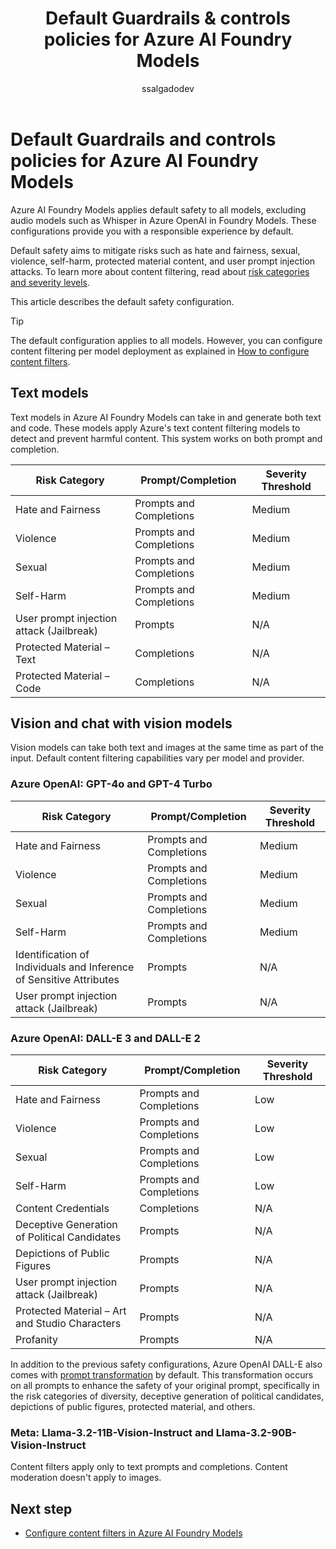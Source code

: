 ﻿---
title: Default Guardrails & controls policies for Azure AI Foundry Models
titleSuffix: Azure AI Foundry
description: Learn how Azure AI Foundry Models applies default safety policies and content filtering to help ensure responsible AI usage.
author: ssalgadodev
ms.author: ssalgado
ms.reviewer: yinchang
reviewer: ychang-msft
ms.service: azure-ai-foundry
ms.subservice: azure-ai-foundry-inference
ms.topic: concept-article
ms.date: 08/29/2025
ai-usage: ai-assisted

#CustomerIntent: As a developer or AI practitioner, I want to understand the default safety policies and content filtering configurations applied to Azure AI Foundry Models so that I can ensure my AI applications comply with responsible AI practices and understand what safety measures are in place by default.
---

# Default Guardrails and controls policies for Azure AI Foundry Models

Azure AI Foundry Models applies default safety to all models, excluding audio models such as Whisper in Azure OpenAI in Foundry Models. These configurations provide you with a responsible experience by default.

Default safety aims to mitigate risks such as hate and fairness, sexual, violence, self-harm, protected material content, and user prompt injection attacks. To learn more about content filtering, read about [risk categories and severity levels](../../model-inference/concepts/content-filter.md).

This article describes the default safety configuration.

> [!TIP]
> The default configuration applies to all models. However, you can configure content filtering per model deployment as explained in [How to configure content filters](../../model-inference/how-to/configure-content-filters.md).

## Text models

Text models in Azure AI Foundry Models can take in and generate both text and code. These models apply Azure's text content filtering models to detect and prevent harmful content. This system works on both prompt and completion. 

| Risk Category                             | Prompt/Completion      | Severity Threshold  |
|-------------------------------------------|------------------------|---------------------|
| Hate and Fairness                         | Prompts and Completions| Medium              |
| Violence                                  | Prompts and Completions| Medium              |
| Sexual                                    | Prompts and Completions| Medium              |
| Self-Harm                                 | Prompts and Completions| Medium              |
| User prompt injection attack (Jailbreak)  | Prompts                | N/A                 |
| Protected Material – Text                 | Completions            | N/A                 |
| Protected Material – Code                 | Completions            | N/A                 |

## Vision and chat with vision models

Vision models can take both text and images at the same time as part of the input. Default content filtering capabilities vary per model and provider.

### Azure OpenAI: GPT-4o and GPT-4 Turbo

| Risk Category                                                       | Prompt/Completion      | Severity Threshold |
|---------------------------------------------------------------------|------------------------|---------------------|
| Hate and Fairness                                                   | Prompts and Completions| Medium              |
| Violence                                                            | Prompts and Completions| Medium              |
| Sexual                                                              | Prompts and Completions| Medium              |
| Self-Harm                                                           | Prompts and Completions| Medium              |
| Identification of Individuals and Inference of Sensitive Attributes | Prompts                | N/A                 |
| User prompt injection attack (Jailbreak)                            | Prompts                | N/A                 |

### Azure OpenAI: DALL-E 3 and DALL-E 2

| Risk Category                                     | Prompt/Completion      | Severity Threshold |
|---------------------------------------------------|------------------------|---------------------|
| Hate and Fairness                                 | Prompts and Completions| Low                 |
| Violence                                          | Prompts and Completions| Low                 |
| Sexual                                            | Prompts and Completions| Low                 |
| Self-Harm                                         | Prompts and Completions| Low                 |
| Content Credentials                               | Completions            | N/A                 |
| Deceptive Generation of Political Candidates      | Prompts                | N/A                 |
| Depictions of Public Figures                      | Prompts                | N/A                 |
| User prompt injection attack (Jailbreak)          | Prompts                | N/A                 |
| Protected Material – Art and Studio Characters    | Prompts                | N/A                 |
| Profanity                                         | Prompts                | N/A                 |


In addition to the previous safety configurations, Azure OpenAI DALL-E also comes with [prompt transformation](../../openai/concepts/prompt-transformation.md) by default. This transformation occurs on all prompts to enhance the safety of your original prompt, specifically in the risk categories of diversity, deceptive generation of political candidates, depictions of public figures, protected material, and others. 

### Meta: Llama-3.2-11B-Vision-Instruct and Llama-3.2-90B-Vision-Instruct

Content filters apply only to text prompts and completions. Content moderation doesn't apply to images.

## Next step

* [Configure content filters in Azure AI Foundry Models](../../model-inference/how-to/configure-content-filters.md)